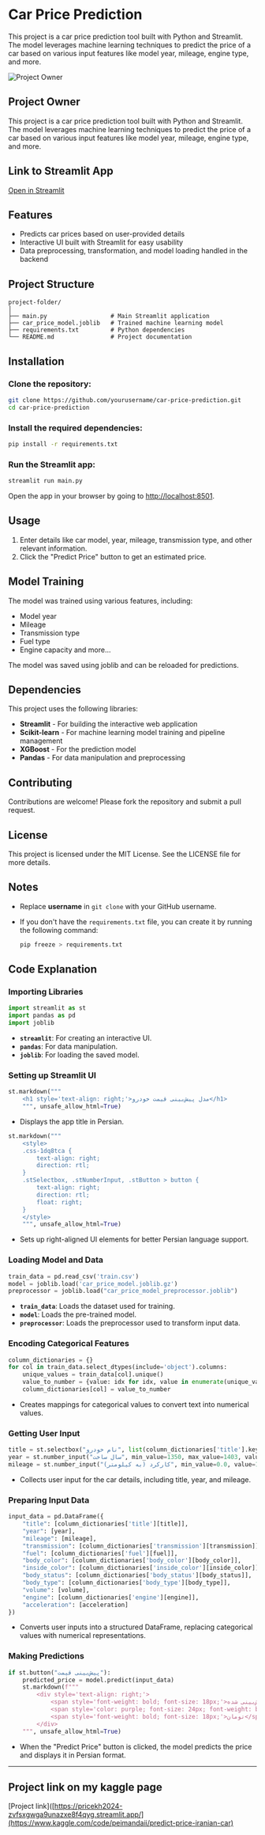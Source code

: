 # Car Price Prediction

This project is a car price prediction tool built with Python and Streamlit. The model leverages machine learning techniques to predict the price of a car based on various input features like model year, mileage, engine type, and more.

![Project Owner](https://github.com/user-attachments/assets/5703ab83-1686-45f8-a91b-a282a83e9ab8)

## Project Owner

This project is a car price prediction tool built with Python and Streamlit. The model leverages machine learning techniques to predict the price of a car based on various input features like model year, mileage, engine type, and more.

## Link to Streamlit App

[Open in Streamlit](https://pricekh2024-zvfsxgwga9unazxe8f4qyg.streamlit.app/)

## Features

- Predicts car prices based on user-provided details
- Interactive UI built with Streamlit for easy usability
- Data preprocessing, transformation, and model loading handled in the backend

## Project Structure

```
project-folder/
│
├── main.py                  # Main Streamlit application
├── car_price_model.joblib   # Trained machine learning model
├── requirements.txt         # Python dependencies
└── README.md                # Project documentation
```

## Installation

### Clone the repository:

```bash
git clone https://github.com/yourusername/car-price-prediction.git
cd car-price-prediction
```

### Install the required dependencies:

```bash
pip install -r requirements.txt
```

### Run the Streamlit app:

```bash
streamlit run main.py
```

Open the app in your browser by going to [http://localhost:8501](http://localhost:8501/).

## Usage

1. Enter details like car model, year, mileage, transmission type, and other relevant information.
2. Click the "Predict Price" button to get an estimated price.

## Model Training

The model was trained using various features, including:

- Model year
- Mileage
- Transmission type
- Fuel type
- Engine capacity and more...

The model was saved using joblib and can be reloaded for predictions.

## Dependencies

This project uses the following libraries:

- **Streamlit** - For building the interactive web application
- **Scikit-learn** - For machine learning model training and pipeline management
- **XGBoost** - For the prediction model
- **Pandas** - For data manipulation and preprocessing

## Contributing

Contributions are welcome! Please fork the repository and submit a pull request.

## License

This project is licensed under the MIT License. See the LICENSE file for more details.

## Notes

- Replace **username** in `git clone` with your GitHub username.

- If you don't have the `requirements.txt` file, you can create it by running the following command:

  ```bash
  pip freeze > requirements.txt
  ```

## Code Explanation

### Importing Libraries

```python
import streamlit as st
import pandas as pd
import joblib
```

- **`streamlit`**: For creating an interactive UI.
- **`pandas`**: For data manipulation.
- **`joblib`**: For loading the saved model.

### Setting up Streamlit UI

```python
st.markdown("""
    <h1 style='text-align: right;'>مدل پیش‌بینی قیمت خودرو</h1>
    """, unsafe_allow_html=True)
```

- Displays the app title in Persian.

```python
st.markdown("""
    <style>
    .css-1dq8tca {
        text-align: right;
        direction: rtl;
    }
    .stSelectbox, .stNumberInput, .stButton > button {
        text-align: right;
        direction: rtl;
        float: right;
    }
    </style>
    """, unsafe_allow_html=True)
```

- Sets up right-aligned UI elements for better Persian language support.

### Loading Model and Data

```python
train_data = pd.read_csv('train.csv')
model = joblib.load('car_price_model.joblib.gz')
preprocessor = joblib.load("car_price_model_preprocessor.joblib")
```

- **`train_data`**: Loads the dataset used for training.
- **`model`**: Loads the pre-trained model.
- **`preprocessor`**: Loads the preprocessor used to transform input data.

### Encoding Categorical Features

```python
column_dictionaries = {}
for col in train_data.select_dtypes(include='object').columns:
    unique_values = train_data[col].unique()
    value_to_number = {value: idx for idx, value in enumerate(unique_values)}
    column_dictionaries[col] = value_to_number
```

- Creates mappings for categorical values to convert text into numerical values.

### Getting User Input

```python
title = st.selectbox("نام خودرو", list(column_dictionaries['title'].keys()))
year = st.number_input("سال ساخت", min_value=1350, max_value=1403, value=1390)
mileage = st.number_input("کارکرد (به کیلومتر)", min_value=0.0, value=110000.0, step=1000.0)
```

- Collects user input for the car details, including title, year, and mileage.

### Preparing Input Data

```python
input_data = pd.DataFrame({
    "title": [column_dictionaries['title'][title]],
    "year": [year],
    "mileage": [mileage],
    "transmission": [column_dictionaries['transmission'][transmission]],
    "fuel": [column_dictionaries['fuel'][fuel]],
    "body_color": [column_dictionaries['body_color'][body_color]],
    "inside_color": [column_dictionaries['inside_color'][inside_color]],
    "body_status": [column_dictionaries['body_status'][body_status]],
    "body_type": [column_dictionaries['body_type'][body_type]],
    "volume": [volume],
    "engine": [column_dictionaries['engine'][engine]],
    "acceleration": [acceleration]
})
```

- Converts user inputs into a structured DataFrame, replacing categorical values with numerical representations.

### Making Predictions

```python
if st.button("پیش‌بینی قیمت"):
    predicted_price = model.predict(input_data)
    st.markdown(f"""
        <div style='text-align: right;'>
            <span style='font-weight: bold; font-size: 18px;'>قیمت پیش‌بینی شده: </span>
            <span style='color: purple; font-size: 24px; font-weight: bold;'>{predicted_price[0]:,.0f}</span>
            <span style='font-weight: bold; font-size: 18px;'>تومان</span>  
        </div>
    """, unsafe_allow_html=True)
```

- When the "Predict Price" button is clicked, the model predicts the price and displays it in Persian format.

------

## Project link on my kaggle page

[Project link]([https://pricekh2024-zvfsxgwga9unazxe8f4qyg.streamlit.app/](https://www.kaggle.com/code/peimandaii/predict-price-iranian-car)




